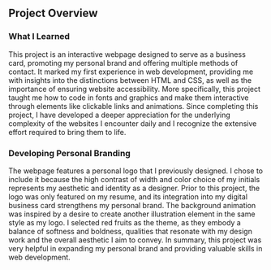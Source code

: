 ## Project Overview

### What I Learned
This project is an interactive webpage designed to serve as a business card, promoting my personal brand and offering multiple methods of contact. It marked my first experience in web development, providing me with insights into the distinctions between HTML and CSS, as well as the importance of ensuring website accessibility. More specifically, this project taught me how to code in fonts and graphics and make them interactive through elements like clickable links and animations. Since completing this project, I have developed a deeper appreciation for the underlying complexity of the websites I encounter daily and I recognize the extensive effort required to bring them to life.

### Developing Personal Branding

The webpage features a personal logo that I previously designed. I chose to include it because the high contrast of width and color choice of my initials represents my aesthetic and identity as a designer. Prior to this project, the logo was only featured on my resume, and its integration into my digital business card strengthens my personal brand. The background animation was inspired by a desire to create another illustration element in the same style as my logo. I selected red fruits as the theme, as they embody a balance of softness and boldness, qualities that resonate with my design work and the overall aesthetic I aim to convey. In summary, this project was very helpful in expanding my personal brand and providing valuable skills in web development. 
